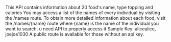 This API contains information about 20 food's name, type topping and calories
You may access a list of the names of every individual by visiting the /names route. 
To obtain more detailed information about each food, visit the /names/{name} route where {name} is the name of the individual you want to search. 
u need API to properly access it 
Sample Key: alicealice, joejoe1030
A public route is available for those without an api key. 
